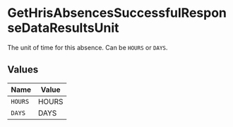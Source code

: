 # GetHrisAbsencesSuccessfulResponseDataResultsUnit

The unit of time for this absence. Can be `HOURS` or `DAYS`.


## Values

| Name    | Value   |
| ------- | ------- |
| `HOURS` | HOURS   |
| `DAYS`  | DAYS    |